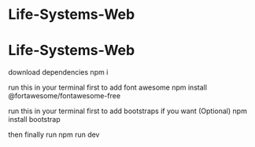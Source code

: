# Life-Systems-Web

# Life-Systems-Web

download dependencies
      npm i

run this in your terminal first to add font awesome 
      npm install @fortawesome/fontawesome-free

run this in your terminal first to add bootstraps if you want (Optional)
      npm install bootstrap

then finally run
      npm run dev
